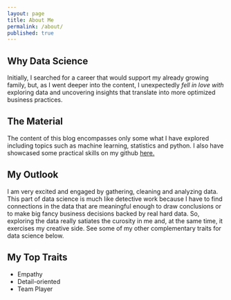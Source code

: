 ```yaml
---
layout: page
title: About Me
permalink: /about/
published: true
---
```


## Why Data Science
Initially, I  searched for a career that would support my already growing family, but, as I went deeper into the content, I unexpectedly _fell in love with_ exploring data and uncovering insights that translate into more optimized business practices.

## The Material

The content of this blog encompasses only some what I have explored including topics such as machine learning, statistics and python. I also have showcased some practical skills on my github [here.](https://github.com/mitty4)

## My Outlook
I am very excited and engaged by gathering, cleaning and analyzing data. This part of data science is much like detective work because I have to find connections in the data that are meaningful enough to draw conclusions or to make big fancy business decisions backed by real hard data. So, exploring the data really satiates the curosity in me and, at the same time, it exercises my creative side. See some of my other complementary traits for data science below.

## My Top Traits

- Empathy
- Detail-oriented
- Team Player
